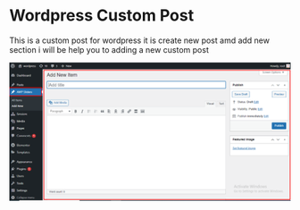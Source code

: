 # Wordpress Custom Post
 This is a custom post for wordpress it is create new post amd add new section i will be help you to adding a new custom post
 
 <!-------Overview image----->
 <img src="overview.png"/>
